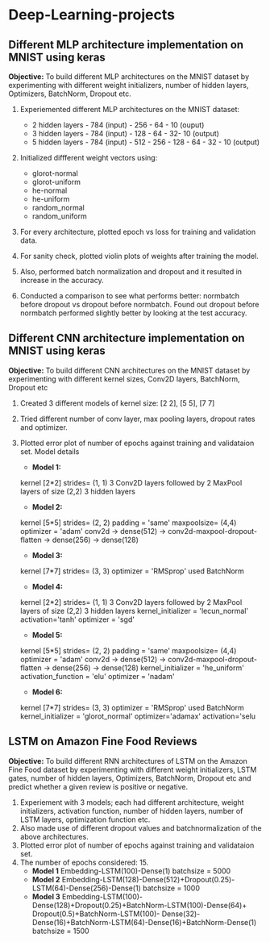 # Deep-Learning-projects

## Different MLP architecture implementation on MNIST using keras
**Objective:** To build different MLP architectures on the MNIST dataset by experimenting with different  weight initializers, number of hidden layers, Optimizers, BatchNorm, Dropout etc.

1. Experiemented different MLP architectures on the MNIST dataset:

    * 2 hidden layers - 784 (input) - 256 - 64 - 10 (ouput)
    * 3 hidden layers - 784 (input) - 128 - 64 - 32- 10 (output)
    * 5 hidden layers - 784 (input) - 512 - 256 - 128 - 64 - 32 - 10 (output)

2. Initialized diffferent weight vectors using:

	* glorot-normal
    * glorot-uniform
    * he-normal
    * he-uniform
	* random_normal
	* random_uniform
	
3. For every architecture, plotted epoch vs loss for training and validation data.

4. For sanity check, plotted violin plots of weights after training the model.

5. Also, performed batch normalization and dropout and it resulted in increase in the accuracy.

6. Conducted a comparison to see what performs better: normbatch before dropout vs dropout before normbatch. Found out dropout before normbatch performed slightly better by looking at the test accuracy.

## Different CNN architecture implementation on MNIST using keras
**Objective:** To build different CNN architectures on the MNIST dataset by experimenting with different kernel sizes, Conv2D layers, BatchNorm, Dropout etc

1. Created 3 different models of kernel size: [2 2], [5 5], [7  7]
2. Tried different number of conv layer, max pooling layers, dropout rates and optimizer.
3. Plotted error plot of number of epochs against training and validataion set.
Model details
    * **Model 1:**
	
     kernel [2*2]
     strides= (1, 1)
     3 Conv2D layers followed by 2 MaxPool layers of size (2,2)
     3 hidden layers
	 
    * **Model 2:**
	
     kernel [5*5]
     strides= (2, 2)
     padding = 'same'
     maxpoolsize= (4,4)
     optimizer = 'adam'
     conv2d -> dense(512) -> conv2d-maxpool-dropout-flatten -> dense(256) -> dense(128)
	 
     * **Model 3:**
	 
	 kernel [7*7]
     strides= (3, 3)
     optimizer = 'RMSprop'
     used BatchNorm
	 
     * **Model 4:**
	 
      kernel [2*2]
      strides= (1, 1)
      3 Conv2D layers followed by 2 MaxPool layers of size (2,2)
      3 hidden layers
      kernel_initializer = 'lecun_normal'
      activation='tanh'
      optimizer = 'sgd'
	  
      * **Model 5:**
	  
      kernel [5*5]
      strides= (2, 2)
      padding = 'same'
      maxpoolsize= (4,4)
      optimizer = 'adam'
      conv2d -> dense(512) -> conv2d-maxpool-dropout-flatten -> dense(256) -> dense(128)
      kernel_initializer = 'he_uniform'
      activation_function = 'elu'
      optimizer = 'nadam'
	  
      * **Model 6:**
	  
      kernel [7*7]
      strides= (3, 3)
      optimizer = 'RMSprop'
      used BatchNorm
      kernel_initializer = 'glorot_normal'
      optimizer='adamax'
      activation='selu

## LSTM on Amazon Fine Food Reviews
**Objective:** To build different RNN architectures of LSTM on the Amazon Fine Food dataset by experimenting with different weight initializers, LSTM gates, number of hidden layers, Optimizers, BatchNorm, Dropout etc and predict whether a given review is positive or negative. 

1. Experiement with 3 models; each had different architecture, weight initializers, activation function, number of hidden layers, number of LSTM layers, optimization function etc.
2. Also made use of different dropout values and batchnormalization of the above architectures.
3. Plotted error plot of number of epochs against training and validataion set.
5. The number of epochs considered: 15.
    * **Model 1**
    Embedding-LSTM(100)-Dense(1)
    batchsize = 5000
    * **Model 2**
    Embedding-LSTM(128)-Dense(512)+Dropout(0.25)-LSTM(64)-Dense(256)-Dense(1)
    batchsize = 1000
    * **Model 3**
    Embedding-LSTM(100)-Dense(128)+Dropout(0.25)+BatchNorm-LSTM(100)-Dense(64)+    Dropout(0.5)+BatchNorm-LSTM(100)-
    Dense(32)-Dense(16)+BatchNorm-LSTM(64)-Dense(16)+BatchNorm-Dense(1)
    batchsize = 1500




